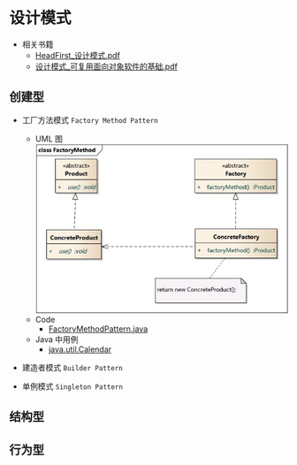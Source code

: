 # 设计模式


- 相关书籍
  - [HeadFirst_设计模式.pdf](asset/pdf/HeadFirst_设计模式.pdf)
  - [设计模式_可复用面向对象软件的基础.pdf](asset/pdf/设计模式_可复用面向对象软件的基础.pdf)

## 创建型

- 工厂方法模式 `Factory Method Pattern`
  - UML 图
  ![factory](asset/img/factory_method.jpg)
  - Code
    - [FactoryMethodPattern.java](code/java/src/cn/todev/examples/pattern/FactoryMethodPattern.java)
  - Java 中用例
    - [java.util.Calendar](https://docs.oracle.com/javase/8/docs/api/java/util/Calendar.html#getInstance--)

- 建造者模式 `Builder Pattern`
- 单例模式 `Singleton Pattern`

## 结构型

## 行为型

